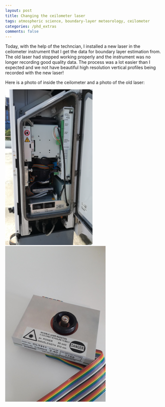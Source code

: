 ```yaml
---
layout: post
title: Changing the ceilometer laser
tags: atmospheric science, boundary-layer meteorology, ceilometer
categories: /phd_extras
comments: false
---
```


Today, with the help of the techncian, I installed a new laser in the ceilometer instrument that I get the data for boundary layer estimation from. The old laser had stopped working properly and the instrument was no longer recording good quality data. The process was a lot easier than I expected and we not have beautiful high resolution vertical profiles being recorded with the new laser!

Here is a photo of inside the ceilometer and a photo of the old laser:
<p float="left">
  <img src="/assets/img/Ceilometer_inside.jpg" height="500" />
  <img src="/assets/img/Laser_20200406_143416b.jpg" height="500" />
</p>

